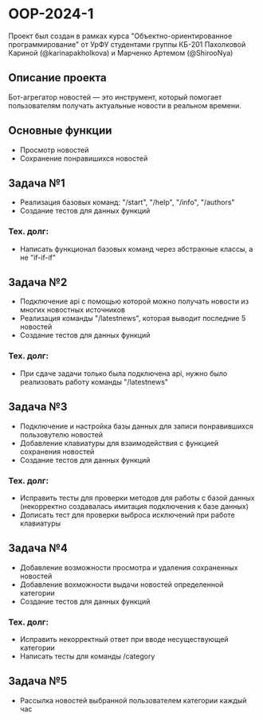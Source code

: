 # OOP-2024-1
Проект был создан в рамках курса "Объектно-ориентированное программирование" от УрФУ студентами группы КБ-201 Пахолковой Кариной (@karinapakholkova) и Марченко Артемом (@ShirooNya)

## Описание проекта

Бот-агрегатор новостей — это инструмент, который помогает пользователям получать актуальные новости в реальном времени.

## Основные функции
- Просмотр новостей
- Сохранение понравишихся новостей

## Задача №1
- Реализация базовых команд: "/start", "/help", "/info", "/authors"
- Создание тестов для данных функций

### Тех. долг:
- Написать функционал базовых команд через абстракные классы, а не "if-if-if"
  
## Задача №2
- Подключение api с помощью которой можно получать новости из многих новостных источников
- Реализация команды "/latestnews", которая выводит последние 5 новостей 
- Создание тестов для данных функций

### Тех. долг:
- При сдаче задачи только была подключена api, нужно было реализовать работу команды "/latestnews"

## Задача №3
- Подключение и настройка базы данных для записи понравившихся пользовутелю новостей
- Добавление клавиатуры для взаимодействия с функцией сохранения новостей
- Создание тестов для данных функций

### Тех. долг:
- Исправить тесты для проверки методов для работы с базой данных (некорректно создавалась имитация подключения к базе данных)
- Дописать тест для проверки выброса исключений при работе клавиатуры

## Задача №4
- Добавление возможности просмотра и удаления сохраненных новостей
- Добавление вохможности выдачи новостей определенной категории
- Создание тестов для данных функций

### Тех. долг:
- Исправить некорректный ответ при вводе несуществующей категории
- Написать тесты для команды /category

## Задача №5
- Рассылка новостей выбранной пользователем категории каждый час
  
